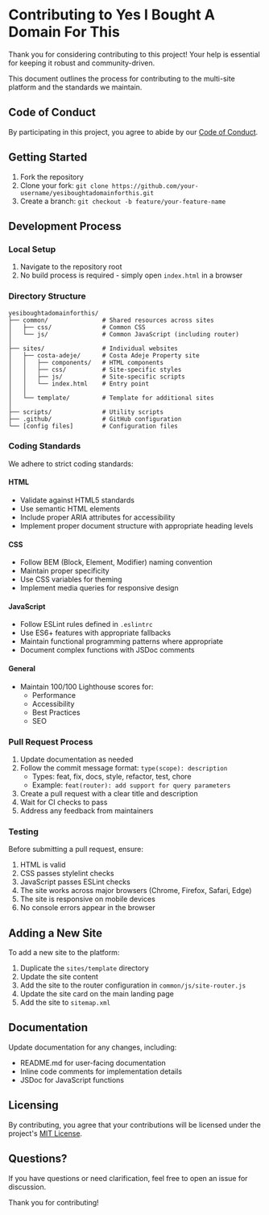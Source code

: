 # Contributing to Yes I Bought A Domain For This

Thank you for considering contributing to this project! Your help is essential for keeping it robust and community-driven.

This document outlines the process for contributing to the multi-site platform and the standards we maintain.

## Code of Conduct

By participating in this project, you agree to abide by our [Code of Conduct](CODE_OF_CONDUCT.md).

## Getting Started

1. Fork the repository
2. Clone your fork: `git clone https://github.com/your-username/yesiboughtadomainforthis.git`
3. Create a branch: `git checkout -b feature/your-feature-name`

## Development Process

### Local Setup

1. Navigate to the repository root
2. No build process is required - simply open `index.html` in a browser

### Directory Structure

```
yesiboughtadomainforthis/
├── common/               # Shared resources across sites
│   ├── css/              # Common CSS
│   └── js/               # Common JavaScript (including router)
│
├── sites/                # Individual websites
│   ├── costa-adeje/      # Costa Adeje Property site
│   │   ├── components/   # HTML components
│   │   ├── css/          # Site-specific styles
│   │   ├── js/           # Site-specific scripts
│   │   └── index.html    # Entry point
│   │
│   └── template/         # Template for additional sites
│
├── scripts/              # Utility scripts
├── .github/              # GitHub configuration
└── [config files]        # Configuration files
```

### Coding Standards

We adhere to strict coding standards:

#### HTML
- Validate against HTML5 standards
- Use semantic HTML elements
- Include proper ARIA attributes for accessibility
- Implement proper document structure with appropriate heading levels

#### CSS
- Follow BEM (Block, Element, Modifier) naming convention
- Maintain proper specificity
- Use CSS variables for theming
- Implement media queries for responsive design

#### JavaScript
- Follow ESLint rules defined in `.eslintrc`
- Use ES6+ features with appropriate fallbacks
- Maintain functional programming patterns where appropriate
- Document complex functions with JSDoc comments

#### General
- Maintain 100/100 Lighthouse scores for:
  - Performance
  - Accessibility
  - Best Practices
  - SEO

### Pull Request Process

1. Update documentation as needed
2. Follow the commit message format: `type(scope): description`
   - Types: feat, fix, docs, style, refactor, test, chore
   - Example: `feat(router): add support for query parameters`
3. Create a pull request with a clear title and description
4. Wait for CI checks to pass
5. Address any feedback from maintainers

### Testing

Before submitting a pull request, ensure:

1. HTML is valid
2. CSS passes stylelint checks
3. JavaScript passes ESLint checks
4. The site works across major browsers (Chrome, Firefox, Safari, Edge)
5. The site is responsive on mobile devices
6. No console errors appear in the browser

## Adding a New Site

To add a new site to the platform:

1. Duplicate the `sites/template` directory
2. Update the site content
3. Add the site to the router configuration in `common/js/site-router.js`
4. Update the site card on the main landing page
5. Add the site to `sitemap.xml`

## Documentation

Update documentation for any changes, including:

- README.md for user-facing documentation
- Inline code comments for implementation details
- JSDoc for JavaScript functions

## Licensing

By contributing, you agree that your contributions will be licensed under the project's [MIT License](LICENSE).

## Questions?

If you have questions or need clarification, feel free to open an issue for discussion.

Thank you for contributing!